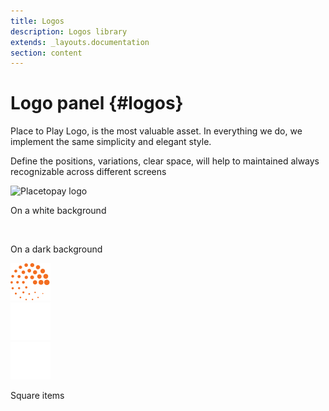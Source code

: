 ```yaml
---
title: Logos
description: Logos library
extends: _layouts.documentation
section: content
---
```


# Logo panel {#logos}

Place to Play Logo, is the most valuable asset. In everything we do, we implement the same simplicity and elegant style.

Define the positions, variations, clear space, will help to maintained always recognizable across different screens

<div class="flex flex-col sm:flex-row md:flex-row lg:flex-row justify-between content-start mb-8">
    <div class="rounded-md border-2 bg-white border-gray-200 p-5 h-full w-full sm:w-1/2 md:w-1/2">
        <img src="https://static.placetopay.com/placetopay-logo.svg" class="attachment-0x0 size-0x0 block m-auto" alt="Placetopay logo">
    </div>
    <div class="ml-0 sm:ml-6 w-full sm:w-1/2 lg:w-1/2">
        <p class="font-bold text-lg m-0">On a white background</p>
        <!--<p class="text-sm text-justify m-0">Description</p>-->
    </div>
</div>

<div class="flex flex-col sm:flex-row md:flex-row lg:flex-row justify-between content-start mb-8">
    <div class="rounded-md border-2 bg-gray-800 border-gray-200 p-5 h-full w-full sm:w-1/2 md:w-1/2">
        <img src="https://dev.placetopay.com/web/wp-content/uploads/2020/08/LOGO-P2P-blanco-developers-1.png" class="attachment-0x0 size-0x0 block m-auto" alt="" loading="lazy">
    </div>
    <div class="ml-0 sm:ml-6 md:ml-6 w-full sm:w-1/2 lg:w-1/2">
        <p class="font-bold text-lg m-0">On a dark background</p>
        <!--<p class="text-sm text-justify m-0">Description</p>-->
    </div>
</div>

<div class="flex flex-col sm:flex-row md:flex-row lg:flex-row justify-between content-start mb-8">
    <div class="rounded-md border-2 bg-white border-gray-200 p-8 h-full w-full sm:w-1/2 md:w-1/2 flex justify-between flex-col md:flex-row">
        <div class="bg-gray-100 rounded-lg p-3 m-3">
            <img alt="illustration" src="/assets/images/spin-logo.svg" class="m-auto block h-16 w-16">
        </div>
        <div class="bg-gray-800 rounded-lg p-3 m-3">
            <img alt="illustration" src="/assets/images/spin-logo-white.svg" class="m-auto block h-16 w-16">
        </div>
        <div class="bg-orange-400 rounded-lg p-3 m-3">
            <img alt="illustration" src="/assets/images/spin-logo-white.svg" class="m-auto block h-16 w-16 ">
        </div>
    </div>
    <div class="ml-0 sm:ml-6 w-full sm:w-1/2 lg:w-1/2">
        <p class="font-bold text-lg m-0">Square items</p>
        <!--<p class="text-sm text-justify m-0">Description</p>-->
    </div>
</div>

<!--
@component('_partials.iframe', ["height" => "114px;"])
<div class="px-4 py-8 bg-white">
    <div class="max-w-3xl mx-auto space-y-4 flex flex-col items-center justify-start sm:space-y-0 sm:flex-row sm:items-end sm:justify-around">
        
    </div>
</div>
@endcomponent

```html
<button class="btn btn-dark" type="button">
    Button asdsad
</button>
```
-->